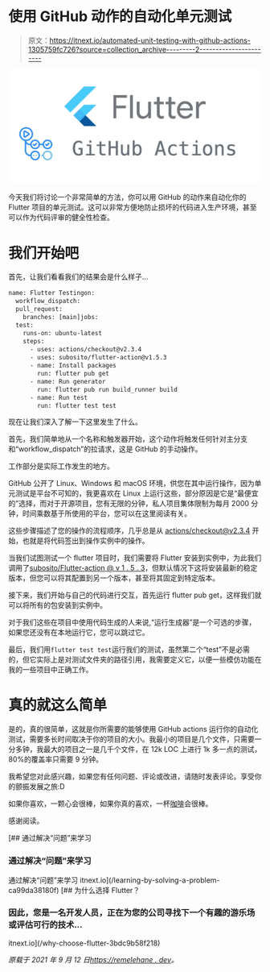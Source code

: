 # 使用 GitHub 动作的自动化单元测试

> 原文：<https://itnext.io/automated-unit-testing-with-github-actions-1305759fc726?source=collection_archive---------2----------------------->

![](img/475b5274c9f86677b38e63142a507ebe.png)

今天我们将讨论一个非常简单的方法，你可以用 GitHub 的动作来自动化你的 Flutter 项目的单元测试。这可以非常方便地防止损坏的代码进入生产环境，甚至可以作为代码评审的健全性检查。

# 我们开始吧

首先，让我们看看我们的结果会是什么样子…

```
name: Flutter Testingon:
  workflow_dispatch:
  pull_request:
    branches: [main]jobs:
  test:
    runs-on: ubuntu-latest
    steps:
      - uses: actions/checkout@v2.3.4
      - uses: subosito/flutter-action@v1.5.3
      - name: Install packages
        run: flutter pub get
      - name: Run generator
        run: flutter pub run build_runner build
      - name: Run test
        run: flutter test test
```

现在让我们深入了解一下这里发生了什么。

首先，我们简单地从一个名称和触发器开始，这个动作将触发任何针对主分支和“workflow_dispatch”的拉请求，这是 GitHub 的手动操作。

工作部分是实际工作发生的地方。

GitHub 公开了 Linux、Windows 和 macOS 环境，供您在其中运行操作，因为单元测试是平台不可知的，我更喜欢在 Linux 上运行这些，部分原因是它是“最便宜的”选择，而对于开源项目，您有无限的分钟，私人项目集体限制为每月 2000 分钟，时间乘数基于所使用的平台，您可以在这里阅读有关。

这些步骤描述了您的操作的流程顺序，几乎总是从 [actions/checkout@v2.3.4](https://github.com/actions/checkout) 开始，也就是将代码签出到操作实例中的操作。

当我们试图测试一个 flutter 项目时，我们需要将 Flutter 安装到实例中，为此我们调用了[subosito/Flutter-action @ v 1 . 5 . 3](https://github.com/subosito/flutter-action)，但默认情况下这将安装最新的稳定版本，但您可以将其配置到另一个版本，甚至将其固定到特定版本。

接下来，我们开始与自己的代码进行交互，首先运行 flutter pub get，这样我们就可以将所有的包安装到实例中。

对于我们这些在项目中使用代码生成的人来说,“运行生成器”是一个可选的步骤，如果您还没有在本地运行它，您可以跳过它。

最后，我们用`flutter test test`运行我们的测试，虽然第二个“test”不是必需的，但它实际上是对测试文件夹的路径引用，我需要定义它，以便一些模仿功能在我的一些项目中正确工作。

# 真的就这么简单

是的，真的很简单，这就是你所需要的能够使用 GitHub actions 运行你的自动化测试，需要多长时间取决于你的项目的大小。我最小的项目是几个文件，只需要一分多钟，我最大的项目之一是几千个文件，在 12k LOC 上进行 1k 多一点的测试，80%的覆盖率只需要 9 分钟。

我希望您对此感兴趣，如果您有任何问题、评论或改进，请随时发表评论。享受你的颤振发展之旅:D

如果你喜欢，一颗心会很棒，如果你真的喜欢，一杯[咖啡](https://www.buymeacoffee.com/remelehane)会很棒。

感谢阅读。

[](/learning-by-solving-a-problem-ca99da38180f) [## 通过解决“问题”来学习

### 通过解决“问题”来学习

通过解决“问题”来学习 itnext.io](/learning-by-solving-a-problem-ca99da38180f) [](/why-choose-flutter-3bdc9b58f218) [## 为什么选择 Flutter？

### 因此，您是一名开发人员，正在为您的公司寻找下一个有趣的游乐场或评估可行的技术…

itnext.io](/why-choose-flutter-3bdc9b58f218) 

*原载于 2021 年 9 月 12 日*[*https://remelehane . dev*](https://remelehane.dev/posts/automated-unit-testing-with-github-actions/)*。*